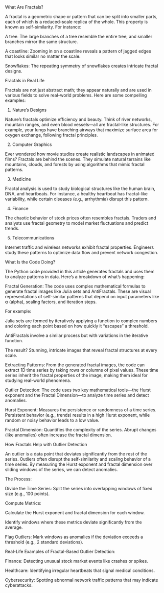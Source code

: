 
What Are Fractals?

A fractal is a geometric shape or pattern that can be split into smaller parts, each of which is a reduced-scale replica of the whole. This property is known as self-similarity. For instance:

A tree: The large branches of a tree resemble the entire tree, and smaller branches mirror the same structure.

A coastline: Zooming in on a coastline reveals a pattern of jagged edges that looks similar no matter the scale.

Snowflakes: The repeating symmetry of snowflakes creates intricate fractal designs.

Fractals in Real Life

Fractals are not just abstract math; they appear naturally and are used in various fields to solve real-world problems. Here are some compelling examples:

1. Nature’s Designs

Nature’s fractals optimize efficiency and beauty. Think of river networks, mountain ranges, and even blood vessels—all are fractal-like structures. For example, your lungs have branching airways that maximize surface area for oxygen exchange, following fractal principles.

2. Computer Graphics

Ever wondered how movie studios create realistic landscapes in animated films? Fractals are behind the scenes. They simulate natural terrains like mountains, clouds, and forests by using algorithms that mimic fractal patterns.

3. Medicine

Fractal analysis is used to study biological structures like the human brain, DNA, and heartbeats. For instance, a healthy heartbeat has fractal-like variability, while certain diseases (e.g., arrhythmia) disrupt this pattern.

4. Finance

The chaotic behavior of stock prices often resembles fractals. Traders and analysts use fractal geometry to model market fluctuations and predict trends.

5. Telecommunications

Internet traffic and wireless networks exhibit fractal properties. Engineers study these patterns to optimize data flow and prevent network congestion.

What Is the Code Doing?

The Python code provided in this article generates fractals and uses them to analyze patterns in data. Here’s a breakdown of what’s happening:

Fractal Generation:
The code uses complex mathematical formulas to generate fractal images like Julia sets and AntiFractals. These are visual representations of self-similar patterns that depend on input parameters like α (alpha), scaling factors, and iteration steps.

For example:

Julia sets are formed by iteratively applying a function to complex numbers and coloring each point based on how quickly it “escapes” a threshold.

AntiFractals involve a similar process but with variations in the iterative function.

The result? Stunning, intricate images that reveal fractal structures at every scale.

Extracting Patterns:
From the generated fractal images, the code can extract 1D time series by taking rows or columns of pixel values. These time series inherit the fractal properties of the image, making them ideal for studying real-world phenomena.

Outlier Detection:
The code uses two key mathematical tools—the Hurst exponent and the Fractal Dimension—to analyze time series and detect anomalies.

Hurst Exponent: Measures the persistence or randomness of a time series. Persistent behavior (e.g., trends) results in a high Hurst exponent, while random or noisy behavior leads to a low value.

Fractal Dimension: Quantifies the complexity of the series. Abrupt changes (like anomalies) often increase the fractal dimension.

How Fractals Help with Outlier Detection

An outlier is a data point that deviates significantly from the rest of the series. Outliers often disrupt the self-similarity and scaling behavior of a time series. By measuring the Hurst exponent and fractal dimension over sliding windows of the series, we can detect anomalies.

The Process:

Divide the Time Series: Split the series into overlapping windows of fixed size (e.g., 100 points).

Compute Metrics:

Calculate the Hurst exponent and fractal dimension for each window.

Identify windows where these metrics deviate significantly from the average.

Flag Outliers: Mark windows as anomalies if the deviation exceeds a threshold (e.g., 2 standard deviations).

Real-Life Examples of Fractal-Based Outlier Detection:

Finance: Detecting unusual stock market events like crashes or spikes.

Healthcare: Identifying irregular heartbeats that signal medical conditions.

Cybersecurity: Spotting abnormal network traffic patterns that may indicate cyberattacks.

